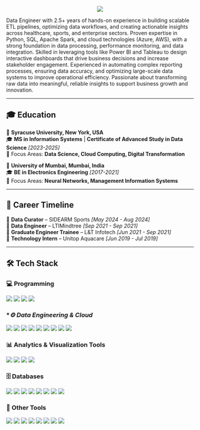 <p align="center">
  <img src="https://readme-typing-svg.herokuapp.com?font=Roboto+Mono&weight=700&size=24&duration=2000&color=5CF7D0&center=true&vCenter=true&width=700&height=60&lines=Hello+Friends%2C+I'm+Pratik!;Passionate+about+Data;Turning+Raw+Data+into+Smart+Decisions;Building+Scalable+Solutions;Storytelling+With+Data!" />
</p>


Data Engineer with 2.5+ years of hands-on experience in building scalable ETL pipelines, optimizing data workflows, and creating actionable insights across healthcare, sports, and enterprise sectors. Proven expertise in Python, SQL, Apache Spark, and cloud technologies (Azure, AWS), with a strong foundation in data processing, performance monitoring, and data integration. Skilled in leveraging tools like Power BI and Tableau to design interactive dashboards that drive business decisions and increase stakeholder engagement. Experienced in automating complex reporting processes, ensuring data accuracy, and optimizing large-scale data systems to improve operational efficiency. Passionate about transforming raw data into meaningful, reliable insights to support business growth and innovation.

---

## 🎓 Education  

📍 **Syracuse University, New York, USA**  
🎓 **MS in Information Systems** | **Certificate of Advanced Study in Data Science** _[2023-2025]_  
🔹 Focus Areas: **Data Science, Cloud Computing, Digital Transformation**  

📍 **University of Mumbai, Mumbai, India**  
🎓 **BE in Electronics Engineering** _[2017-2021]_  
🔹 Focus Areas: **Neural Networks, Management Information Systems**

---

## 📍 Career Timeline  

🔹 **Data Curator** – SIDEARM Sports _[May 2024 - Aug 2024]_  
🔹 **Data Engineer** – LTIMindtree _[Sep 2021 - Sep 2021]_  
🔹 **Graduate Engineer Trainee** – L&T Infotech _[Jun 2021 - Sep 2021]_  
🔹 **Technology Intern** – Unitop Aquacare _[Jun 2019 - Jul 2019]_

---

## 🛠 Tech Stack  

### **💻 Programming**  
<p align="left">
  <img src="https://img.shields.io/badge/Python-3776AB?style=for-the-badge&logo=python&logoColor=white" />
  <img src="https://img.shields.io/badge/SQL-276DC3?style=for-the-badge&logo=mysql&logoColor=white" />
  <img src="https://img.shields.io/badge/R-4479A1?style=for-the-badge&logo=r&logoColor=white" />
  <img src="https://img.shields.io/badge/Shell-29B5E8?style=for-the-badge&logo=shell&logoColor=white" />
</p>

### **⚙️ Data Engineering & Cloud*  
<p align="left">
  <img src="https://img.shields.io/badge/Apache%20Spark-E25A1C?style=for-the-badge&logo=apachespark&logoColor=white" />
  <img src="https://img.shields.io/badge/Apache%20Hive-FDEE21?style=for-the-badge&logo=apachehive&logoColor=black" />
  <img src="https://img.shields.io/badge/Apache%20Kafka-005C84?style=for-the-badge&logo=kafka&logoColor=white" />
  <img src="https://img.shields.io/badge/Azure-4479A1?style=for-the-badge&logo=azure&logoColor=white" />
  <img src="https://img.shields.io/badge/AWS-E97528?style=for-the-badge&logo=aws&logoColor=white" />
  <img src="https://img.shields.io/badge/Snowflake-29B5E8?style=for-the-badge&logo=snowflake&logoColor=white" />
  <img src="https://img.shields.io/badge/Databricks-FF3621?style=for-the-badge&logo=databricks&logoColor=white" />
  <img src="https://img.shields.io/badge/Docker-2496ED?style=for-the-badge&logo=docker&logoColor=white" />
  <img src="https://img.shields.io/badge/Kubernetes-326CE5?style=for-the-badge&logo=kubernetes&logoColor=white" />
</p>

### **📊 Analytics & Visualization Tools**  
<p align="left">
  <img src="https://img.shields.io/badge/Tableau-E97627?style=for-the-badge&logo=tableau&logoColor=white" />
  <img src="https://img.shields.io/badge/Power%20BI-F2C811?style=for-the-badge&logo=power-bi&logoColor=black" />
  <img src="https://img.shields.io/badge/Microsoft%20Excel-217346?style=for-the-badge&logo=microsoftexcel&logoColor=white" />
  <img src="https://img.shields.io/badge/Kibana-F2C811?style=for-the-badge&logo=kibana&logoColor=black" />
</p>

### **🗄️ Databases**  
<p align="left">
  <img src="https://img.shields.io/badge/MySQL-005C84?style=for-the-badge&logo=mysql&logoColor=white" />
  <img src="https://img.shields.io/badge/Oracle-FF3621?style=for-the-badge&logo=oracle&logoColor=white" />
  <img src="https://img.shields.io/badge/MS%20SQL%20Server-29B5E8?style=for-the-badge&logo=sql-server&logoColor=white" />
  <img src="https://img.shields.io/badge/MongoDB-217346?style=for-the-badge&logo=mongodb&logoColor=white" />
  <img src="https://img.shields.io/badge/Redis-B7472A?style=for-the-badge&logo=redis&logoColor=white" />
  <img src="https://img.shields.io/badge/Neo4j-008CC1?style=for-the-badge&logo=neo4j&logoColor=white" />
  <img src="https://img.shields.io/badge/Cassandra-FF6C37?style=for-the-badge&logo=cassandra&logoColor=white" />
  <img src="https://img.shields.io/badge/Elasticsearch-3776AB?style=for-the-badge&logo=elasticsearch&logoColor=white" />
</p>


### **🔧 Other Tools**  
<p align="left">
  <img src="https://img.shields.io/badge/JIRA-0052CC?style=for-the-badge&logo=jira&logoColor=white" />
  <img src="https://img.shields.io/badge/Git-F05032?style=for-the-badge&logo=git&logoColor=white" />
  <img src="https://img.shields.io/badge/Github-181717?style=for-the-badge&logo=github&logoColor=white" />
  <img src="https://img.shields.io/badge/Bitbucket-0052CC?style=for-the-badge&logo=bitbucket&logoColor=white" />
  <img src="https://img.shields.io/badge/PowerPoint-B7472A?style=for-the-badge&logo=microsoftpowerpoint&logoColor=white" />
  <img src="https://img.shields.io/badge/Word-326CE5?style=for-the-badge&logo=microsoftword&logoColor=white" />
  <img src="https://img.shields.io/badge/Confluence-0052CC?style=for-the-badge&logo=confluence&logoColor=white" />
  <img src="https://img.shields.io/badge/MS%20Project-326CE5?style=for-the-badge&logo=microsoftproject&logoColor=white" />
</p>
